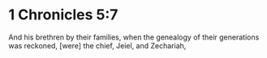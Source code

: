# 1 Chronicles 5:7

And his brethren by their families, when the genealogy of their generations was reckoned, [were] the chief, Jeiel, and Zechariah,